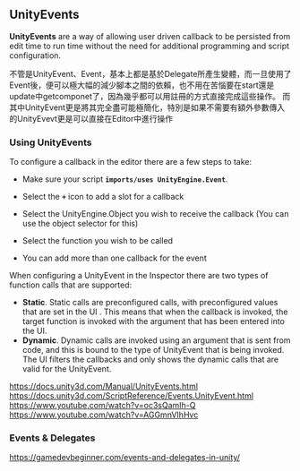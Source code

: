 ## UnityEvents
**UnityEvents** are a way of allowing user driven callback to be persisted from edit time to run time without the need for additional programming and script configuration.


不管是UnityEvent、Event，基本上都是基於Delegate所產生變體，而一旦使用了Event後，便可以極大幅的減少腳本之間的依賴，也不用在苦惱要在start還是update中getcomponet了，因為幾乎都可以用註冊的方式直接完成這些操作。
而其中UnityEvent更是將其完全盡可能極簡化，特別是如果不需要有額外參數傳入的UnityEvevt更是可以直接在Editor中進行操作

### Using UnityEvents
To configure a callback in the editor there are a few steps to take:

- Make sure your script **`imports/uses UnityEngine.Event`**.

- Select the **`+`** icon to add a slot for a callback

- Select the UnityEngine.Object you wish to receive the callback (You can use the object selector for this)

- Select the function you wish to be called

- You can add more than one callback for the event

When configuring a UnityEvent in the Inspector there are two types of function calls that are supported:

- **Static**. Static calls are preconfigured calls, with preconfigured values that are set in the UI
. This means that when the callback is invoked, the target function is invoked with the argument that has been entered into the UI.
- **Dynamic**. Dynamic calls are invoked using an argument that is sent from code, and this is bound to the type of UnityEvent that is being invoked. The UI filters the callbacks and only shows the dynamic calls that are valid for the UnityEvent.

https://docs.unity3d.com/Manual/UnityEvents.html \
https://docs.unity3d.com/ScriptReference/Events.UnityEvent.html \
https://www.youtube.com/watch?v=oc3sQamIh-Q 
https://www.youtube.com/watch?v=AGGmnVIhHvc


### Events & Delegates
https://gamedevbeginner.com/events-and-delegates-in-unity/


